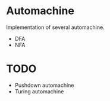 # Automachine

Implementation of several automachine.

- DFA
- NFA

# TODO

- Pushdown automachine
- Turing automachine
